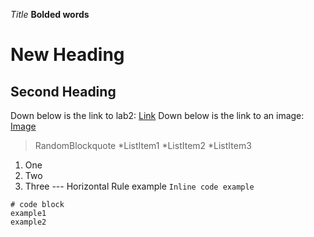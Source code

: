 *Title*
**Bolded words**
# New Heading 
## Second Heading
Down below is the link to lab2:
[Link](https://docs.google.com/document/d/1Nw6gdehL-BzqjeVV1jzi_Ni4cdpx2uquLztLGTdzUdU/edit)
Down below is the link to an image:
[Image](https://pixabay.com/images/search/pencil/)
> RandomBlockquote
*ListItem1
*ListItem2
*ListItem3
1. One
2. Two
3. Three
--- Horizontal Rule example
`Inline code example`
```
# code block
example1
example2
```
